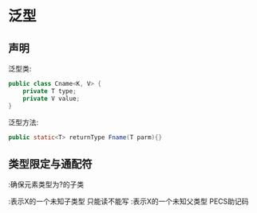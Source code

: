 # 泛型

## 声明

泛型类:

```java
public class Cname<K, V> {
    private T type;
    private V value;
}
```

泛型方法:

```java
public static<T> returnType Fname(T parm){}
```

## 类型限定与通配符

<T extends X>:确保元素类型为?的子类
<? extends X>:表示X的一个未知子类型 只能读不能写
<? super X>:表示X的一个未知父类型
PECS助记码